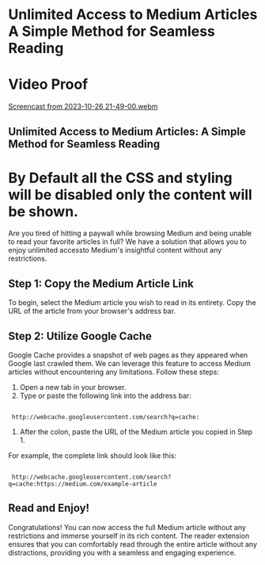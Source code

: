 Unlimited Access to Medium Articles A Simple Method for Seamless Reading
========================================================================

# Video Proof

[Screencast from 2023-10-26 21-49-00.webm](https://github.com/rahulalam31/unlimited-medium-hack/assets/40790503/5e3447b0-a77b-4257-ba6d-94da6a34f974)


Unlimited Access to Medium Articles: A Simple Method for Seamless Reading
-------------------------------------------------------------------------

# By Default all the CSS and styling will be disabled only the content will be shown.

Are you tired of hitting a paywall while browsing Medium and being unable to read your favorite articles in full? We have a solution that allows you to enjoy unlimited accessto Medium's insightful content without any restrictions.

Step 1: Copy the Medium Article Link
------------------------------------

To begin, select the Medium article you wish to read in its entirety. Copy the URL of the article from your browser's address bar.

Step 2: Utilize Google Cache
----------------------------

Google Cache provides a snapshot of web pages as they appeared when Google last crawled them. We can leverage this feature to access Medium articles without encountering any limitations. Follow these steps:

1.  Open a new tab in your browser.
2.  Type or paste the following link into the address bar:

```

 http://webcache.googleusercontent.com/search?q=cache:

```

1.  After the colon, paste the URL of the Medium article you copied in Step 1.

For example, the complete link should look like this:

```

 http://webcache.googleusercontent.com/search?q=cache:https://medium.com/example-article

```

Read and Enjoy!
---------------

Congratulations! You can now access the full Medium article without any restrictions and immerse yourself in its rich content. The reader extension ensures that you can comfortably read through the entire article without any distractions, providing you with a seamless and engaging experience.
